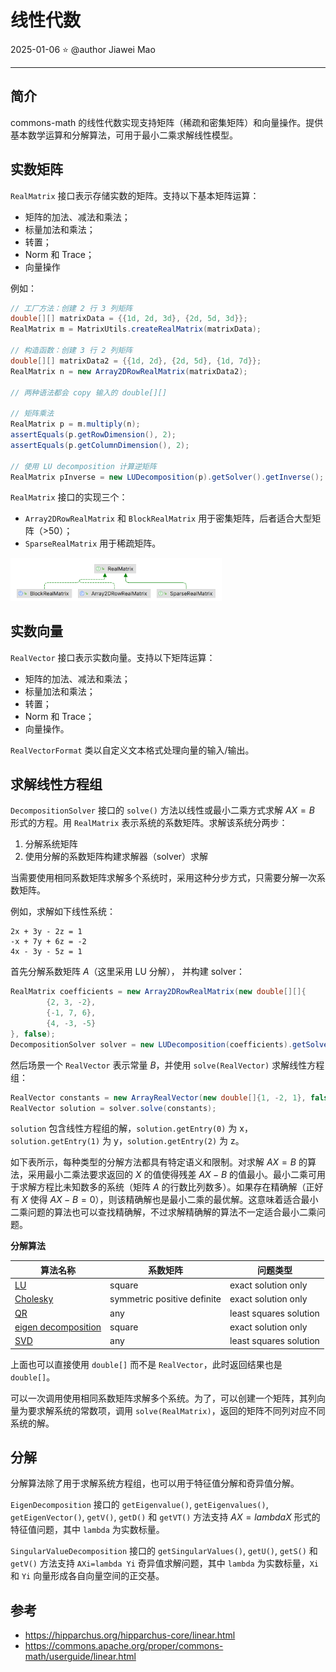 # 线性代数

2025-01-06 ⭐
@author Jiawei Mao
***
## 简介

commons-math 的线性代数实现支持矩阵（稀疏和密集矩阵）和向量操作。提供基本数学运算和分解算法，可用于最小二乘求解线性模型。

## 实数矩阵

`RealMatrix` 接口表示存储实数的矩阵。支持以下基本矩阵运算：

- 矩阵的加法、减法和乘法；
- 标量加法和乘法；
- 转置；
- Norm 和 Trace；
- 向量操作

例如：

```java
// 工厂方法：创建 2 行 3 列矩阵
double[][] matrixData = {{1d, 2d, 3d}, {2d, 5d, 3d}};
RealMatrix m = MatrixUtils.createRealMatrix(matrixData);

// 构造函数：创建 3 行 2 列矩阵
double[][] matrixData2 = {{1d, 2d}, {2d, 5d}, {1d, 7d}};
RealMatrix n = new Array2DRowRealMatrix(matrixData2);

// 两种语法都会 copy 输入的 double[][]

// 矩阵乘法
RealMatrix p = m.multiply(n);
assertEquals(p.getRowDimension(), 2);
assertEquals(p.getColumnDimension(), 2);

// 使用 LU decomposition 计算逆矩阵
RealMatrix pInverse = new LUDecomposition(p).getSolver().getInverse();
```

`RealMatrix` 接口的实现三个：

- `Array2DRowRealMatrix` 和 `BlockRealMatrix` 用于密集矩阵，后者适合大型矩阵（>50）；
- `SparseRealMatrix` 用于稀疏矩阵。

<img src="./images/image-20240514191748285.png" alt="image-20240514191748285" style="zoom: 33%;" />

## 实数向量

`RealVector` 接口表示实数向量。支持以下矩阵运算：

- 矩阵的加法、减法和乘法；
- 标量加法和乘法；
- 转置；
- Norm 和 Trace；
- 向量操作。

`RealVectorFormat` 类以自定义文本格式处理向量的输入/输出。

## 求解线性方程组

`DecompositionSolver` 接口的 `solve()` 方法以线性或最小二乘方式求解 $AX=B$ 形式的方程。用 `RealMatrix` 表示系统的系数矩阵。求解该系统分两步：

1. 分解系统矩阵
2. 使用分解的系数矩阵构建求解器（solver）求解

当需要使用相同系数矩阵求解多个系统时，采用这种分步方式，只需要分解一次系数矩阵。

例如，求解如下线性系统：

```
2x + 3y - 2z = 1
-x + 7y + 6z = -2
4x - 3y - 5z = 1
```

首先分解系数矩阵 $A$（这里采用 LU 分解）， 并构建 solver：

```java
RealMatrix coefficients = new Array2DRowRealMatrix(new double[][]{
        {2, 3, -2},
        {-1, 7, 6},
        {4, -3, -5}
}, false);
DecompositionSolver solver = new LUDecomposition(coefficients).getSolver();
```

然后场景一个 `RealVector` 表示常量 $B$，并使用 `solve(RealVector)` 求解线性方程组：

```java
RealVector constants = new ArrayRealVector(new double[]{1, -2, 1}, false);
RealVector solution = solver.solve(constants);
```

`solution` 包含线性方程组的解，`solution.getEntry(0)` 为 x，`solution.getEntry(1)` 为 y，`solution.getEntry(2)` 为 z。

如下表所示，每种类型的分解方法都具有特定语义和限制。对求解 $AX=B$ 的算法，采用最小二乘法要求返回的 $X$ 的值使得残差 $AX-B$ 的值最小。最小二乘可用于求解方程比未知数多的系统（矩阵 $A$ 的行数比列数多）。如果存在精确解（正好有 $X$ 使得 $AX-B=0$），则该精确解也是最小二乘的最优解。这意味着适合最小二乘问题的算法也可以查找精确解，不过求解精确解的算法不一定适合最小二乘问题。

**分解算法**

| 算法名称                                                     | 系数矩阵                    | 问题类型               |
| ------------------------------------------------------------ | --------------------------- | ---------------------- |
| [LU](https://hipparchus.org/apidocs/org/hipparchus/linear/LUDecomposition.html) | square                      | exact solution only    |
| [Cholesky](https://hipparchus.org/apidocs/org/hipparchus/linear/CholeskyDecomposition.html) | symmetric positive definite | exact solution only    |
| [QR](https://hipparchus.org/apidocs/org/hipparchus/linear/QRDecomposition.html) | any                         | least squares solution |
| [eigen decomposition](https://hipparchus.org/apidocs/org/hipparchus/linear/EigenDecomposition.html) | square                      | exact solution only    |
| [SVD](https://hipparchus.org/apidocs/org/hipparchus/linear/SingularValueDecomposition.html) | any                         | least squares solution |

上面也可以直接使用 `double[]` 而不是 `RealVector`，此时返回结果也是 `double[]`。

可以一次调用使用相同系数矩阵求解多个系统。为了，可以创建一个矩阵，其列向量为要求解系统的常数项，调用 `solve(RealMatrix)`，返回的矩阵不同列对应不同系统的解。

## 分解

分解算法除了用于求解系统方程组，也可以用于特征值分解和奇异值分解。

`EigenDecomposition` 接口的 `getEigenvalue()`, `getEigenvalues()`, `getEigenVector()`, `getV()`, `getD()` 和 `getVT()` 方法支持 $AX=lambda X$ 形式的特征值问题，其中 `lambda` 为实数标量。

`SingularValueDecomposition` 接口的 `getSingularValues()`, `getU()`, `getS()` 和 `getV()` 方法支持 `AXi=lambda Yi` 奇异值求解问题，其中 `lambda` 为实数标量，`Xi` 和 `Yi` 向量形成各自向量空间的正交基。

## 参考

- https://hipparchus.org/hipparchus-core/linear.html
- https://commons.apache.org/proper/commons-math/userguide/linear.html

